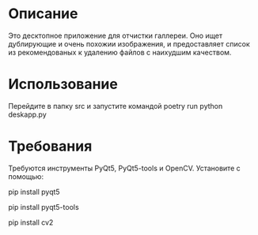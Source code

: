 <h1>Описание</h1>
Это десктопное приложение для отчистки галлереи. Оно ищет дублирующие и очень похожии изображения, и предоставляет список из рекомендованых к удалению файлов с наихудшим качеством.

# Использование
 Перейдите в папку src и запустите командой poetry run python deskapp.py
 
<h1>Требования</h1>
<p>Требуются инструменты PyQt5, PyQt5-tools и OpenCV. Установите с помощью:</p>
<p>pip install pyqt5</p>
<p>pip install pyqt5-tools</p>
<p>pip install cv2</p>
